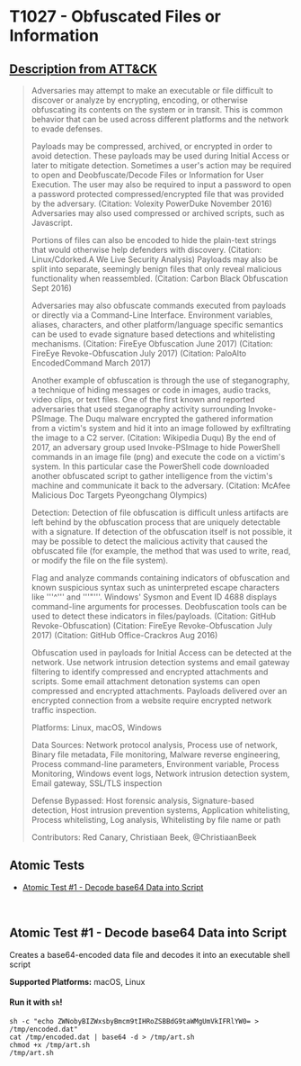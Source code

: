 # T1027 - Obfuscated Files or Information
## [Description from ATT&CK](https://attack.mitre.org/wiki/Technique/T1027)
<blockquote>Adversaries may attempt to make an executable or file difficult to discover or analyze by encrypting, encoding, or otherwise obfuscating its contents on the system or in transit. This is common behavior that can be used across different platforms and the network to evade defenses.

Payloads may be compressed, archived, or encrypted in order to avoid detection. These payloads may be used during Initial Access or later to mitigate detection. Sometimes a user's action may be required to open and Deobfuscate/Decode Files or Information for User Execution. The user may also be required to input a password to open a password protected compressed/encrypted file that was provided by the adversary. (Citation: Volexity PowerDuke November 2016) Adversaries may also used compressed or archived scripts, such as Javascript.

Portions of files can also be encoded to hide the plain-text strings that would otherwise help defenders with discovery. (Citation: Linux/Cdorked.A We Live Security Analysis) Payloads may also be split into separate, seemingly benign files that only reveal malicious functionality when reassembled. (Citation: Carbon Black Obfuscation Sept 2016)

Adversaries may also obfuscate commands executed from payloads or directly via a Command-Line Interface. Environment variables, aliases, characters, and other platform/language specific semantics can be used to evade signature based detections and whitelisting mechanisms. (Citation: FireEye Obfuscation June 2017) (Citation: FireEye Revoke-Obfuscation July 2017) (Citation: PaloAlto EncodedCommand March 2017)

Another example of obfuscation is through the use of steganography, a technique of hiding messages or code in images, audio tracks, video clips, or text files. One of the first known and reported adversaries that used steganography activity surrounding Invoke-PSImage. The Duqu malware encrypted the gathered information from a victim's system and hid it into an image followed by exfiltrating the image to a C2 server. (Citation: Wikipedia Duqu) By the end of 2017, an adversary group used Invoke-PSImage to hide PowerShell commands in an image file (png) and execute the code on a victim's system. In this particular case the PowerShell code downloaded another obfuscated script to gather intelligence from the victim's machine and communicate it back to the adversary. (Citation: McAfee Malicious Doc Targets Pyeongchang Olympics)

Detection: Detection of file obfuscation is difficult unless artifacts are left behind by the obfuscation process that are uniquely detectable with a signature. If detection of the obfuscation itself is not possible, it may be possible to detect the malicious activity that caused the obfuscated file (for example, the method that was used to write, read, or modify the file on the file system).

Flag and analyze commands containing indicators of obfuscation and known suspicious syntax such as uninterpreted escape characters like '''^''' and '''"'''. Windows' Sysmon and Event ID 4688 displays command-line arguments for processes. Deobfuscation tools can be used to detect these indicators in files/payloads. (Citation: GitHub Revoke-Obfuscation) (Citation: FireEye Revoke-Obfuscation July 2017) (Citation: GitHub Office-Crackros Aug 2016)

Obfuscation used in payloads for Initial Access can be detected at the network. Use network intrusion detection systems and email gateway filtering to identify compressed and encrypted attachments and scripts. Some email attachment detonation systems can open compressed and encrypted attachments. Payloads delivered over an encrypted connection from a website require encrypted network traffic inspection.

Platforms: Linux, macOS, Windows

Data Sources: Network protocol analysis, Process use of network, Binary file metadata, File monitoring, Malware reverse engineering, Process command-line parameters, Environment variable, Process Monitoring, Windows event logs, Network intrusion detection system, Email gateway, SSL/TLS inspection

Defense Bypassed: Host forensic analysis, Signature-based detection, Host intrusion prevention systems, Application whitelisting, Process whitelisting, Log analysis, Whitelisting by file name or path

Contributors: Red Canary, Christiaan Beek, @ChristiaanBeek</blockquote>

## Atomic Tests

- [Atomic Test #1 - Decode base64 Data into Script](#atomic-test-1---decode-base64-data-into-script)


<br/>

## Atomic Test #1 - Decode base64 Data into Script
Creates a base64-encoded data file and decodes it into an executable shell script

**Supported Platforms:** macOS, Linux


#### Run it with `sh`!
```
sh -c "echo ZWNobyBIZWxsbyBmcm9tIHRoZSBBdG9taWMgUmVkIFRlYW0= > /tmp/encoded.dat"
cat /tmp/encoded.dat | base64 -d > /tmp/art.sh
chmod +x /tmp/art.sh
/tmp/art.sh
```
<br/>
